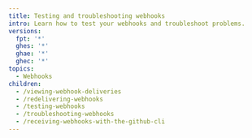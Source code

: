 ```yaml
---
title: Testing and troubleshooting webhooks
intro: Learn how to test your webhooks and troubleshoot problems.
versions:
  fpt: '*'
  ghes: '*'
  ghae: '*'
  ghec: '*'
topics:
  - Webhooks
children:
  - /viewing-webhook-deliveries
  - /redelivering-webhooks
  - /testing-webhooks
  - /troubleshooting-webhooks
  - /receiving-webhooks-with-the-github-cli
---
```



